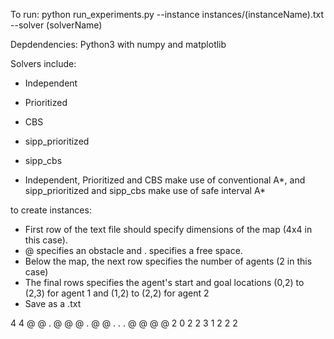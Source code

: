 To run: python run_experiments.py --instance instances/(instanceName).txt --solver (solverName)

Depdendencies: Python3 with numpy and matplotlib

Solvers include:
  - Independent
  - Prioritized
  - CBS
  - sipp_prioritized
  - sipp_cbs

  - Independent, Prioritized and CBS make use of conventional A*, and sipp_prioritized and sipp_cbs make use of safe interval A*

to create instances:
  - First row of the text file should specify dimensions of the map (4x4 in this case).
  - @ specifies an obstacle and . specifies a free space.
  - Below the map, the next row specifies the number of agents (2 in this case)
  - The final rows specifies the agent's start and goal locations (0,2) to (2,3) for agent 1 and (1,2) to (2,2) for agent 2
  - Save as a .txt
 
  4 4
  @ @ . @
  @ @ . @
  @ . . .
  @ @ @ @
  2
  0 2 2 3
  1 2 2 2


  
  


